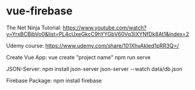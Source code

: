 # vue-firebase
 
 The Net Ninja
 Tutorial: https://www.youtube.com/watch?v=YrxBCBibVo0&list=PL4cUxeGkcC9hYYGbV60Vq3IXYNfDk8At1&index=2

 Udemy course:
 https://www.udemy.com/share/101XhyAkIed1pRR3Q=/

 Create Vue App:
 vue create "project name"
 npm run serve

 JSON-Server:
 npm install json-server
 json-server --watch data/db.json
 
 Firebase Package:
 npm install firebase